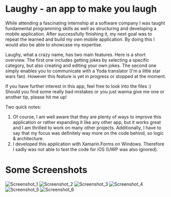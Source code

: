 # Laughy - an app to make you laugh
While attending a fascinating internship at a software company I was taught fundamental programming skills as well as structuring and developing a mobile application. 
After successfully finishing it, my next goal was to repeat the learned and build my own mobile application. 
By doing this I would also be able to showcase my expertise.

Laughy, what a crazy name, has two main features. Here is a short overview.
The first one includes getting jokes by selecting a specific category, but also creating and editing your own jokes.
The second one simply enables you to communicate with a Yoda translator (I'm a little star wars fan). However this feature is yet in progress or stopped at the moment.

If you have further interest in this app, feel free to look into the files :)
Should you find some really bad mistakes or you just wanna give me one or another tip, please hit me up!

Two quick notes:
1. Of course, I am well aware that they are plenty of ways to improve this application or rather expanding it like any other app, but it works great and I am thrilled to work on many other projects. Additionally, I have to say that my focus was definitely way more on the code behind, so logic & architecture.
2. I developed this application with Xamarin.Forms on Windows. Therefore I sadly was not able to test the code for iOS (UWP was also ignored).

# Some Screenshots
![Screenshot_1](https://user-images.githubusercontent.com/83656997/140031828-339fb566-847f-4379-914c-1970adfae960.png)
![Screenshot_2](https://user-images.githubusercontent.com/83656997/140031921-dfa1ab05-454c-4819-a283-d2fbf5c93a74.png)
![Screenshot_3](https://user-images.githubusercontent.com/83656997/140031972-45c24283-e24a-4c75-afb8-b776cebbc20e.png)
![Screenshot_4](https://user-images.githubusercontent.com/83656997/140031974-8faa006c-d83f-44e5-9d6c-baf3158c2a3e.png)
![Screenshot_5](https://user-images.githubusercontent.com/83656997/140031978-348f64e6-5867-4e49-a711-eb9d0ed80efc.png)
![Screenshot_6](https://user-images.githubusercontent.com/83656997/140031987-17185e65-c79b-43e9-be10-39b2c65cbe37.png)
